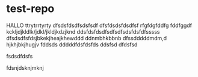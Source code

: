 # test-repo

HALLO
ttrytrrtyrty
dfsdsfdsdfsdsfsdf
dfsfdsdsfdsdfsf
rfgfdgfddfg
fddfggdf
kckljdjkldlk/jdkl/jkldjkdzjknd
ddsfdsfdsdfsdfsdfsdsfdsfdfsssss
dfsdsdfsfdsjbkekjheajkhewddd
ddnmbhkbbnb
dfssdddddmdm,d
hjkhjbkjhugjv
fddsds
dddddfdsfdsfds
ddsfsd
dfdsfsd


fsdsdfdsfs


fdsnjdsknjmknj
